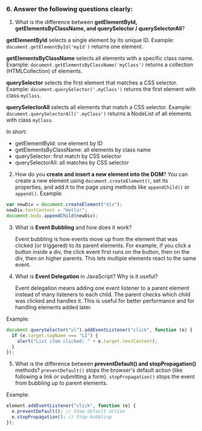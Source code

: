 ### 6. Answer the following questions clearly:

1. What is the difference between **getElementById, getElementsByClassName, and querySelector / querySelectorAll**?
<!-- answer of 1 __ -->

**getElementById** selects a single element by its unique ID. Example: `document.getElementById('myId')` returns one element.

**getElementsByClassName** selects all elements with a specific class name. Example: `document.getElementsByClassName('myClass')` returns a collection (HTMLCollection) of elements.

**querySelector** selects the first element that matches a CSS selector. Example: `document.querySelector('.myClass')` returns the first element with class `myClass`.

**querySelectorAll** selects all elements that match a CSS selector. Example: `document.querySelectorAll('.myClass')` returns a NodeList of all elements with class `myClass`.

In short:

- getElementById: one element by ID
- getElementsByClassName: all elements by class name
- querySelector: first match by CSS selector
- querySelectorAll: all matches by CSS selector

2. How do you **create and insert a new element into the DOM**?
   <!-- answer of 2 __ -->
   You can create a new element using `document.createElement()`, set its properties, and add it to the page using methods like `appendChild()` or `append()`. Example:

```js
var newDiv = document.createElement("div");
newDiv.textContent = "Hello!";
document.body.appendChild(newDiv);
```

3. What is **Event Bubbling** and how does it work?
   <!-- answer of 3 __ -->

   Event bubbling is how events move up from the element that was clicked (or triggered) to its parent elements. For example, if you click a button inside a div, the click event first runs on the button, then on the div, then on higher parents. This lets multiple elements react to the same event.

4. What is **Event Delegation** in JavaScript? Why is it useful?
   <!-- answer of 4 __ -->
   Event delegation means adding one event listener to a parent element instead of many listeners to each child. The parent checks which child was clicked and handles it. This is useful for better performance and for handling elements added later.

Example:

```js
document.querySelector("ul").addEventListener("click", function (e) {
  if (e.target.tagName === "LI") {
    alert("List item clicked: " + e.target.textContent);
  }
});
```

5. What is the difference between **preventDefault() and stopPropagation()** methods?
   <!-- answer of 5 __ -->
   `preventDefault()` stops the browser's default action (like following a link or submitting a form).
   `stopPropagation()` stops the event from bubbling up to parent elements.

Example:

```js
element.addEventListener("click", function (e) {
  e.preventDefault(); // Stop default action
  e.stopPropagation(); // Stop bubbling
});
```

